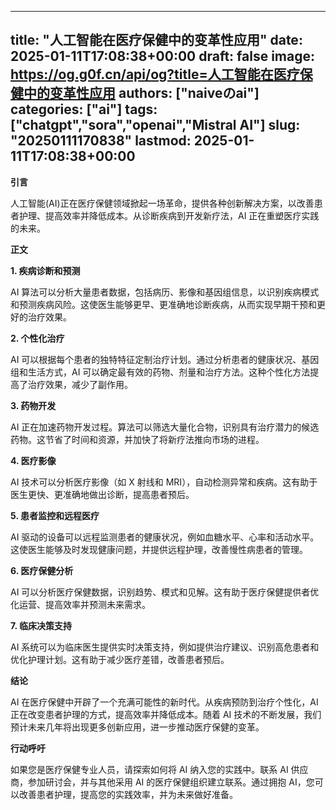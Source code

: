 
---
title: "人工智能在医疗保健中的变革性应用"
date: 2025-01-11T17:08:38+00:00
draft: false
image: https://og.g0f.cn/api/og?title=人工智能在医疗保健中的变革性应用
authors: ["naiveのai"]
categories: ["ai"]
tags: ["chatgpt","sora","openai","Mistral AI"]
slug: "20250111170838"
lastmod: 2025-01-11T17:08:38+00:00
---
**引言**

人工智能(AI)正在医疗保健领域掀起一场革命，提供各种创新解决方案，以改善患者护理、提高效率并降低成本。从诊断疾病到开发新疗法，AI 正在重塑医疗实践的未来。

**正文**

**1. 疾病诊断和预测**

AI 算法可以分析大量患者数据，包括病历、影像和基因组信息，以识别疾病模式和预测疾病风险。这使医生能够更早、更准确地诊断疾病，从而实现早期干预和更好的治疗效果。

**2. 个性化治疗**

AI 可以根据每个患者的独特特征定制治疗计划。通过分析患者的健康状况、基因组和生活方式，AI 可以确定最有效的药物、剂量和治疗方法。这种个性化方法提高了治疗效果，减少了副作用。

**3. 药物开发**

AI 正在加速药物开发过程。算法可以筛选大量化合物，识别具有治疗潜力的候选药物。这节省了时间和资源，并加快了将新疗法推向市场的进程。

**4. 医疗影像**

AI 技术可以分析医疗影像（如 X 射线和 MRI），自动检测异常和疾病。这有助于医生更快、更准确地做出诊断，提高患者预后。

**5. 患者监控和远程医疗**

AI 驱动的设备可以远程监测患者的健康状况，例如血糖水平、心率和活动水平。这使医生能够及时发现健康问题，并提供远程护理，改善慢性病患者的管理。

**6. 医疗保健分析**

AI 可以分析医疗保健数据，识别趋势、模式和见解。这有助于医疗保健提供者优化运营、提高效率并预测未来需求。

**7. 临床决策支持**

AI 系统可以为临床医生提供实时决策支持，例如提供治疗建议、识别高危患者和优化护理计划。这有助于减少医疗差错，改善患者预后。

**结论**

AI 在医疗保健中开辟了一个充满可能性的新时代。从疾病预防到治疗个性化，AI 正在改变患者护理的方式，提高效率并降低成本。随着 AI 技术的不断发展，我们预计未来几年将出现更多创新应用，进一步推动医疗保健的变革。

**行动呼吁**

如果您是医疗保健专业人员，请探索如何将 AI 纳入您的实践中。联系 AI 供应商，参加研讨会，并与其他采用 AI 的医疗保健组织建立联系。通过拥抱 AI，您可以改善患者护理，提高您的实践效率，并为未来做好准备。